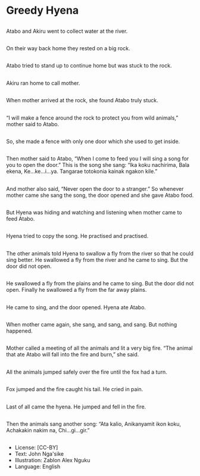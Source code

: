 # Greedy Hyena

##
Atabo and Akiru went to
collect water at the
river.

##
On their way back
home they rested on a
big rock.

##
Atabo tried to stand up
to continue home but
was stuck to the rock.

##
Akiru ran home to call
mother.

##
When mother arrived at
the rock, she found
Atabo truly stuck.

##
“I will make a fence
around the rock to
protect you from wild
animals,” mother said
to Atabo.

##
So, she made a fence
with only one door
which she used to get
inside.

##
Then mother said to Atabo, “When I come to
feed you I will sing a song for you to open
the door.”
This is the song she sang:
“lka koku nachirima,
Bala ekena,
Ke...ke...i...ya.
Tangarae totokonia kainak ngakon kile.”

##
And mother also said, “Never open the door
to a stranger.”
So whenever mother came she sang the
song, the door opened and she gave Atabo
food.

##
But Hyena was hiding
and watching and
listening when mother
came to feed Atabo.

##
Hyena tried to copy the
song. He practised and
practised.

##
The other animals told
Hyena to swallow a fly
from the river so that
he could sing better.
He swallowed a fly from
the river and he came
to sing. But the door did
not open.

##
He swallowed a fly from
the plains and he came
to sing. But the door did
not open.
Finally he swallowed a
fly from the far away
plains.

##
He came to sing, and
the door opened.
Hyena ate Atabo.

##
When mother came
again, she sang, and
sang, and sang. But
nothing happened.

##
Mother called a
meeting of all the
animals and lit a very
big fire.
“The animal that ate
Atabo will fall into the
fire and burn,” she said.

##
All the animals jumped
safely over the fire until
the fox had a turn.

##
Fox jumped and the fire
caught his tail.
He cried in pain.

##
Last of all came the
hyena.
He jumped and fell in
the fire.

##
Then the animals sang
another song:
“Ata kalio,
Anikanyamit ikon koku,
Achakakin nakim na,
Chi...gi...gir.”

##
* License: [CC-BY]
* Text: John Nga'sike
* Illustration: Zablon Alex Nguku
* Language: English
